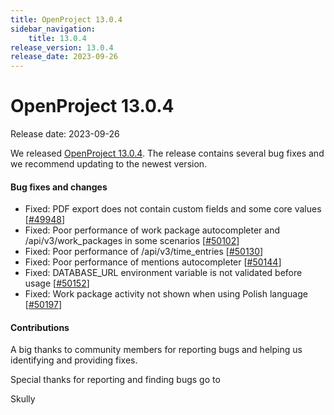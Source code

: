 ```yaml
---
title: OpenProject 13.0.4
sidebar_navigation:
    title: 13.0.4
release_version: 13.0.4
release_date: 2023-09-26
---
```


# OpenProject 13.0.4

Release date: 2023-09-26

We released [OpenProject 13.0.4](https://community.openproject.org/versions/1902).
The release contains several bug fixes and we recommend updating to the newest version.

<!--more-->
#### Bug fixes and changes

- Fixed: PDF export does not contain custom fields and some core values \[[#49948](https://community.openproject.org/wp/49948)\]
- Fixed: Poor performance of work package autocompleter and /api/v3/work_packages in some scenarios \[[#50102](https://community.openproject.org/wp/50102)\]
- Fixed: Poor performance of /api/v3/time_entries \[[#50130](https://community.openproject.org/wp/50130)\]
- Fixed: Poor performance of mentions autocompleter \[[#50144](https://community.openproject.org/wp/50144)\]
- Fixed: DATABASE_URL environment variable is not validated before usage \[[#50152](https://community.openproject.org/wp/50152)\]
- Fixed: Work package activity not shown when using Polish language \[[#50197](https://community.openproject.org/wp/50197)\]

#### Contributions
A big thanks to community members for reporting bugs and helping us identifying and providing fixes.

Special thanks for reporting and finding bugs go to

Skully ‎
